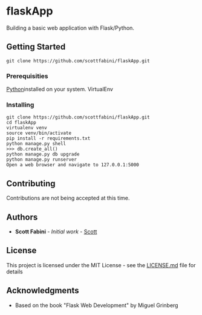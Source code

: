 # flaskApp

Building a basic web application with Flask/Python.

## Getting Started

```
git clone https://github.com/scottfabini/flaskApp.git
```

### Prerequisities

[Python](https://www.python.org/downloads/)installed on your system.
VirtualEnv

### Installing

```
git clone https://github.com/scottfabini/flaskApp.git
cd flaskApp
virtualenv venv
source venv/bin/activate
pip install -r requirements.txt
python manage.py shell
>>> db.create_all()
python manage.py db upgrade
python manage.py runserver
Open a web browser and navigate to 127.0.0.1:5000
```

## Contributing

Contributions are not being accepted at this time.

## Authors

* **Scott Fabini** - *Initial work* - [Scott](https://github.com/scottfabini)

## License

This project is licensed under the MIT License - see the [LICENSE.md](LICENSE.md) file for details

## Acknowledgments

* Based on the book "Flask Web Development" by Miguel Grinberg
